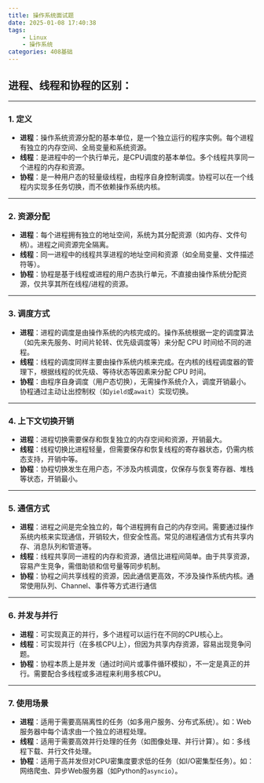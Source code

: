 ```yaml
---
title: 操作系统面试题
date: 2025-01-08 17:40:38
tags: 
    - Linux
    - 操作系统
categories: 408基础
---
```

## 进程、线程和协程的区别：
---
### 1. 定义
- **进程**：操作系统资源分配的基本单位，是一个独立运行的程序实例。每个进程有独立的内存空间、全局变量和系统资源。
- **线程**：是进程中的一个执行单元，是CPU调度的基本单位。多个线程共享同一个进程的内存和资源。
- **协程**：是一种用户态的轻量级线程，由程序自身控制调度。协程可以在一个线程内实现多任务切换，而不依赖操作系统内核。
---
### 2. 资源分配
- **进程**：每个进程拥有独立的地址空间，系统为其分配资源（如内存、文件句柄）。进程之间资源完全隔离。
- **线程**：同一进程中的线程共享进程的地址空间和资源（如全局变量、文件描述符等）。
- **协程**：协程是基于线程或进程的用户态执行单元，不直接由操作系统分配资源，仅共享其所在线程/进程的资源。
---
### 3. 调度方式
- **进程**：进程的调度是由操作系统的内核完成的。操作系统根据一定的调度算法（如先来先服务、时间片轮转、优先级调度等）来分配 CPU 时间给不同的进程。
- **线程**：线程的调度同样主要由操作系统内核来完成。在内核的线程调度器的管理下，根据线程的优先级、等待状态等因素来分配 CPU 时间。
- **协程**：由程序自身调度（用户态切换），无需操作系统介入，调度开销最小。协程通过主动让出控制权（如`yield`或`await`）实现切换。
---
### 4. 上下文切换开销
- **进程**：进程切换需要保存和恢复独立的内存空间和资源，开销最大。
- **线程**：线程切换比进程轻量，但需要保存和恢复线程的寄存器状态，仍需内核态支持，开销中等。
- **协程**：协程切换发生在用户态，不涉及内核调度，仅保存与恢复寄存器、堆栈等状态，开销最小。
---
### 5. 通信方式
- **进程**：进程之间是完全独立的，每个进程拥有自己的内存空间。需要通过操作系统内核来实现通信，开销较大，但安全性高。常见的进程通信方式有共享内存、消息队列和管道等。
- **线程**：线程共享同一进程的内存和资源，通信比进程间简单。由于共享资源，容易产生竞争，需借助锁和信号量等同步机制。
- **协程**：协程之间共享线程的资源，因此通信更高效，不涉及操作系统内核。通常使用队列、Channel、事件等方式进行通信
---
### 6. 并发与并行
- **进程**：可实现真正的并行，多个进程可以运行在不同的CPU核心上。
- **线程**：可实现并行（在多核CPU上），但因为共享内存资源，容易出现竞争问题。
- **协程**：协程本质上是并发（通过时间片或事件循环模拟），不一定是真正的并行。需要配合多线程或多进程来利用多核CPU。
---
### 7. 使用场景
- **进程**：适用于需要高隔离性的任务（如多用户服务、分布式系统）。如：Web服务器中每个请求由一个独立的进程处理。
- **线程**：适用于需要高效并行处理的任务（如图像处理、并行计算）。如：多线程下载、并行文件处理。
- **协程**：适用于高并发但对CPU密集度要求低的任务（如I/O密集型任务）。如：网络爬虫、异步Web服务器（如Python的`asyncio`）。
